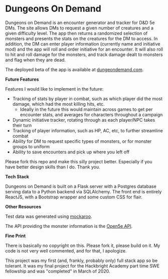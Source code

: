 # Dungeons On Demand

Dungeons on Demand is an encounter generator and tracker for D&D 5e DMs. The site allows DMs to request a given number of creatures and a given difficulty level. The app then returns a randomized selection of monsters and presents the stats on the creatures for the DM to access. In addition, the DM can enter player information (currently name and initiative mod) and the app will roll and order initiative for an encounter. It will also roll to hit and roll damage for the monsters, and track damage dealt to monsters and flag when they are dead.

The deployed beta of the app is available at [dungeondemand.com](https://www.dungeondemand.com).

**Future Features**

Features I would like to implement in the future:
* Tracking of stats by player in combat, such as which player did the most damage, which had the most killing hits, etc.
    * Ideally in the future this would maintain across games to get per encounter stats, and averages for characters throughout a campaign
* Dynamic initiative tracker, rotating through as each player/NPC takes their turn
* Tracking of player information, such as HP, AC, etc, to further streamline combat
* Ability for DM to request specific types of monsters, or for monster groups to uniform
* Ability to save encounters and pick up where you left off

Please fork this repo and make this silly project better. Especially if you have better design skills than I do. Thank you.

**Tech Stack**

Dungeons on Demand is built on a Flask server with a Postgres database serving data to a Python backend via SQLAlchemy. The front end is entirely ReactJS, with a Bootstrap wrapper and some custom CSS for flair.

**Other Resources**

Test data was generated using [mockaroo](https://mockaroo.com).

The API providing the monster information is the [Open5e API](https://open5e.com/).

**Fine Print**

There is basically no copyright on this. Please fork it, please build on it. My code is not very well commented, and for that, I apologize.

This project was my first (and, frankly, probably only) full stack app so be tolerant. It was my final project for the Hackbright Academy part time SWE fellowship and was "completed" in March of 2020.

